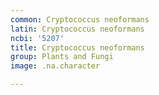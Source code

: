 ```yaml
---
common: Cryptococcus neoformans
latin: Cryptococcus neoformans
ncbi: '5207'
title: Cryptococcus neoformans
group: Plants and Fungi
image: .na.character

---
```

